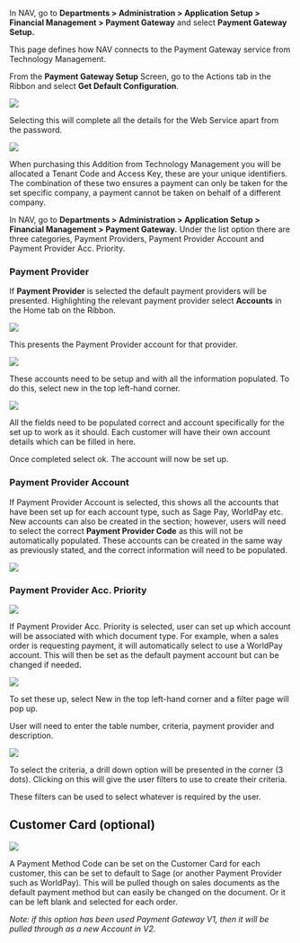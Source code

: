 In NAV, go to **Departments \> Administration \> Application Setup \> Financial
Management \> Payment Gateway** and select **Payment Gateway Setup.**

This page defines how NAV connects to the Payment Gateway service from
Technology Management.

From the **Payment Gateway Setup** Screen, go to the Actions tab in the Ribbon
and select **Get Default Configuration**.

![](media/0ef513bbae495e1d371457ebee1cacec.png)

Selecting this will complete all the details for the Web Service apart from the
password.

![](media/3c419e4022f9a6aab57bfb8a877e7c95.png)

When purchasing this Addition from Technology Management you will be allocated a
Tenant Code and Access Key, these are your unique identifiers. The combination
of these two ensures a payment can only be taken for the set specific company, a
payment cannot be taken on behalf of a different company.

In NAV, go to **Departments \> Administration \> Application Setup \> Financial
Management \> Payment Gateway.** Under the list option there are three
categories, Payment Providers, Payment Provider Account and Payment Provider
Acc. Priority.

### Payment Provider

If **Payment Provider** is selected the default payment providers will be
presented. Highlighting the relevant payment provider select **Accounts** in the
Home tab on the Ribbon.

![](media/a78bab5fda45957af7f2989d0cd79153.png)

This presents the Payment Provider account for that provider.

![](media/bf059604d8febc0fdcf8485f2a7c4060.png)

These accounts need to be setup and with all the information populated. To do
this, select new in the top left-hand corner.

![](media/346dd92ff5ee9b22cafdcd070f18cbee.png)

All the fields need to be populated correct and account specifically for the set
up to work as it should. Each customer will have their own account details which
can be filled in here.

Once completed select ok. The account will now be set up.

### Payment Provider Account 

If Payment Provider Account is selected, this shows all the accounts that have
been set up for each account type, such as Sage Pay, WorldPay etc. New accounts
can also be created in the section; however, users will need to select the
correct **Payment Provider Code** as this will not be automatically populated.
These accounts can be created in the same way as previously stated, and the
correct information will need to be populated.

![](media/236324acf69bf1402f5557c323663d86.png)

### Payment Provider Acc. Priority 

![](media/a770cb4be772caf66ae6475968dcffcf.png)

If Payment Provider Acc. Priority is selected, user can set up which account
will be associated with which document type. For example, when a sales order is
requesting payment, it will automatically select to use a WorldPay account. This
will then be set as the default payment account but can be changed if needed.

![](media/6ee7ae7ec747a94abbee395ee802de83.png)

To set these up, select New in the top left-hand corner and a filter page will
pop up.

User will need to enter the table number, criteria, payment provider and
description.

![](media/0ab2ef12fc15c3e8e0b9c46a9eeb64f0.png)

To select the criteria, a drill down option will be presented in the corner (3
dots). Clicking on this will give the user filters to use to create their
criteria.

These filters can be used to select whatever is required by the user.

Customer Card (optional) 
-------------------------

![](media/081a939c3c5e6a7f481073e789fdad06.png)

A Payment Method Code can be set on the Customer Card for each customer, this
can be set to default to Sage (or another Payment Provider such as WorldPay).
This will be pulled though on sales documents as the default payment method but
can easily be changed on the document. Or it can be left blank and selected for
each order.

*Note: if this option has been used Payment Gateway V1, then it will be pulled
through as a new Account in V2.*
